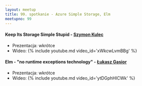 ```yaml
---
layout: meetup
title: 99. spotkanie - Azure Simple Storage, Elm
meetupno: 99
---
```


#### Keep Its Storage Simple Stupid - [Szymon Kulec](https://twitter.com/skooletz)
* Prezentacja: wkrótce
* Wideo: {% include youtube.md video_id='xWkcwLvmBBg' %}

#### Elm - "no runtime exceptions technology" - [Łukasz Gąsior](https://twitter.com/lukaszgasior)
* Prezentacja: wkrótce
* Wideo: {% include youtube.md video_id='ytDGphHICWk' %}
